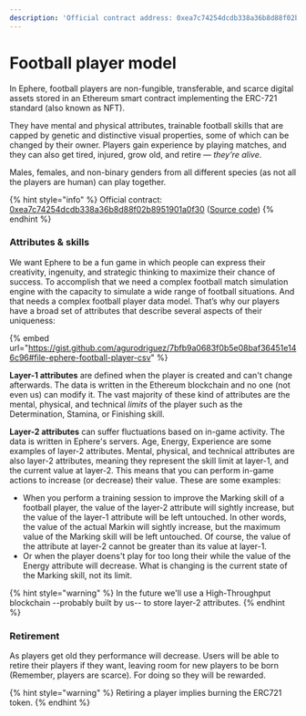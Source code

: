 ```yaml
---
description: 'Official contract address: 0xea7c74254dcdb338a36b8d88f02b8951901a0f30'
---
```


# Football player model

In Ephere, football players are non-fungible, transferable, and scarce digital assets stored in an Ethereum smart contract implementing the ERC-721 standard (also known as NFT).&#x20;

They have mental and physical attributes, trainable football skills that are capped by genetic and distinctive visual properties, some of which can be changed by their owner. Players gain experience by playing matches, and they can also get tired, injured, grow old, and retire — _they’re alive_.&#x20;

Males, females, and non-binary genders from all different species (as not all the players are human) can play together.

{% hint style="info" %}
Official contract: [0xea7c74254dcdb338a36b8d88f02b8951901a0f30](https://etherscan.io/token/0xea7c74254dcdb338a36b8d88f02b8951901a0f30) ([Source code](https://github.com/ephere-football/contracts/blob/master/contracts/EphereFootballerERC721.sol))
{% endhint %}

### Attributes & skills

We want Ephere to be a fun game in which people can express their creativity, ingenuity, and strategic thinking to maximize their chance of success. To accomplish that we need a complex football match simulation engine with the capacity to simulate a wide range of football situations. And that needs a complex football player data model. That’s why our players have a broad set of attributes that describe several aspects of their uniqueness:

{% embed url="https://gist.github.com/agurodriguez/7bfb9a0683f0b5e08baf36451e146c96#file-ephere-football-player-csv" %}

**Layer-1 attributes** are defined when the player is created and can't change afterwards. The data is written in the Ethereum blockchain and no one (not even us) can modify it. The vast majority of these kind of attributes are the mental, physical, and technical _limits_ of the player such as the Determination, Stamina, or Finishing skill.

**Layer-2 attributes** can suffer fluctuations based on in-game activity. The data is written in Ephere's servers. Age, Energy, Experience are some examples of layer-2 attributes. Mental, physical, and technical attributes are also layer-2 attributes, meaning they represent the skill limit at layer-1, and the current value at layer-2. This means that you can perform in-game actions to increase (or decrease) their value. These are some examples:

* When you perform a training session to improve the Marking skill of a football player, the value of the layer-2 attribute will sightly increase, but the value of the layer-1 attribute will be left untouched. In other words, the value of the actual Markin will sightly increase, but the maximum value of the Marking skill will be left untouched. Of course, the value of the attribute at layer-2 cannot be greater than its value at layer-1.
* Or when the player doens't play for too long their  while the value of the Energy attribute will decrease. What is changing is the current state of the Marking skill, not its limit.

{% hint style="warning" %}
In the future we'll use a High-Throughput blockchain --probably built by us-- to store layer-2 attributes.
{% endhint %}

### Retirement

As players get old they performance will decrease. Users will be able to retire their players if they want, leaving room for new players to be born (Remember, players are scarce). For doing so they will be rewarded.&#x20;

{% hint style="warning" %}
Retiring a player implies burning the ERC721 token.
{% endhint %}
